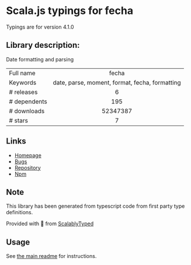 
# Scala.js typings for fecha

Typings are for version 4.1.0

## Library description:
Date formatting and parsing

|                    |                 |
| ------------------ | :-------------: |
| Full name          | fecha |
| Keywords           | date, parse, moment, format, fecha, formatting |
| # releases         | 6 |
| # dependents       | 195 |
| # downloads        | 52347387 |
| # stars            | 7 |

## Links
- [Homepage](https://github.com/taylorhakes/fecha)
- [Bugs](https://github.com/taylorhakes/fecha/issues)
- [Repository](https://github.com/taylorhakes/fecha)
- [Npm](https://www.npmjs.com/package/fecha)
    


## Note
This library has been generated from typescript code from first party type definitions.

Provided with :purple_heart: from [ScalablyTyped](https://github.com/oyvindberg/ScalablyTyped)

## Usage
See [the main readme](../../readme.md) for instructions.


